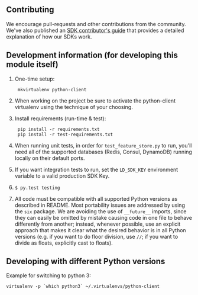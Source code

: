 Contributing
------------

We encourage pull-requests and other contributions from the community. We've also published an [SDK contributor's guide](http://docs.launchdarkly.com/docs/sdk-contributors-guide) that provides a detailed explanation of how our SDKs work.

Development information (for developing this module itself)
-----------------------------------------------------------

1. One-time setup:

        mkvirtualenv python-client

1. When working on the project be sure to activate the python-client virtualenv using the technique of your choosing.

1. Install requirements (run-time & test):

        pip install -r requirements.txt
        pip install -r test-requirements.txt

1. When running unit tests, in order for `test_feature_store.py` to run, you'll need all of the supported databases (Redis, Consul, DynamoDB) running locally on their default ports.

1. If you want integration tests to run, set the ```LD_SDK_KEY``` environment variable to a valid production SDK Key.

1. ```$ py.test testing```

1. All code must be compatible with all supported Python versions as described in README. Most portability issues are addressed by using the `six` package. We are avoiding the use of `__future__` imports, since they can easily be omitted by mistake causing code in one file to behave differently from another; instead, whenever possible, use an explicit approach that makes it clear what the desired behavior is in all Python versions (e.g. if you want to do floor division, use `//`; if you want to divide as floats, explicitly cast to floats).

Developing with different Python versions
-----------------------------------------

Example for switching to python 3:

```virtualenv -p `which python3` ~/.virtualenvs/python-client```
